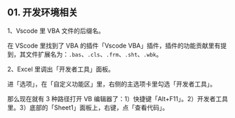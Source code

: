 ## 01. 开发环境相关

1、Vscode 里 VBA 文件的后缀名。

在 VScode 里找到了 VBA 的插件「Vscode VBA」插件，插件的功能贡献里有提到，其文件扩展名为：`.bas`、`.cls`、`.frm`、`.sht`、`.wbk`。

2、Excel 里调出「开发者工具」面板。

进「选项」，在「自定义功能区」里，右侧的主选项卡里勾选「开发者工具」。

那么现在就有 3 种路径打开 VB 编辑器了：1）快捷键「Alt+F11」。2）开发者工具里。3）底部的「Sheet1」面板上，右键，点「查看代码」。


